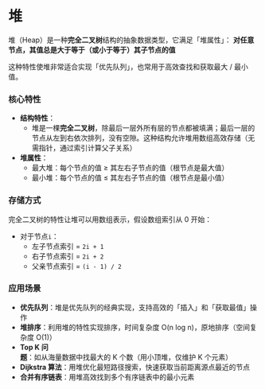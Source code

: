 # 堆
堆（Heap）是一种**完全二叉树**结构的抽象数据类型，它满足「堆属性」： **对任意节点，其值总是大于等于（或小于等于）其子节点的值**

这种特性使堆非常适合实现「优先队列」，也常用于高效查找和获取最大 / 最小值。

### 核心特性
- **结构特性**：
  - 堆是一棵**完全二叉树**，除最后一层外所有层的节点都被填满；最后一层的节点从左到右依次排列，没有空隙。这种结构允许堆用数组高效存储（无需指针，通过索引计算父子关系）
- **堆属性**：
  - 最大堆：每个节点的值 ≥ 其左右子节点的值（根节点是最大值）
  - 最小堆：每个节点的值 ≤ 其左右子节点的值（根节点是最小值）

### 存储方式
完全二叉树的特性让堆可以用数组表示，假设数组索引从 0 开始：
- 对于节点`i`：
  - 左子节点索引 = `2i + 1`
  - 右子节点索引 = `2i + 2`
  - 父亲节点索引 = `(i - 1) / 2`

### 应用场景
- **优先队列**：堆是优先队列的经典实现，支持高效的「插入」和「获取最值」操作
- **堆排序**：利用堆的特性实现排序，时间复杂度 O(n log n)，原地排序（空间复杂度 O(1)）
- **Top K 问题**：如从海量数据中找最大的 K 个数（用小顶堆，仅维护 K 个元素）
- **Dijkstra 算法**：用堆优化最短路径搜索，快速获取当前距离源点最近的节点
- **合并有序链表**：用堆高效找到多个有序链表中的最小元素